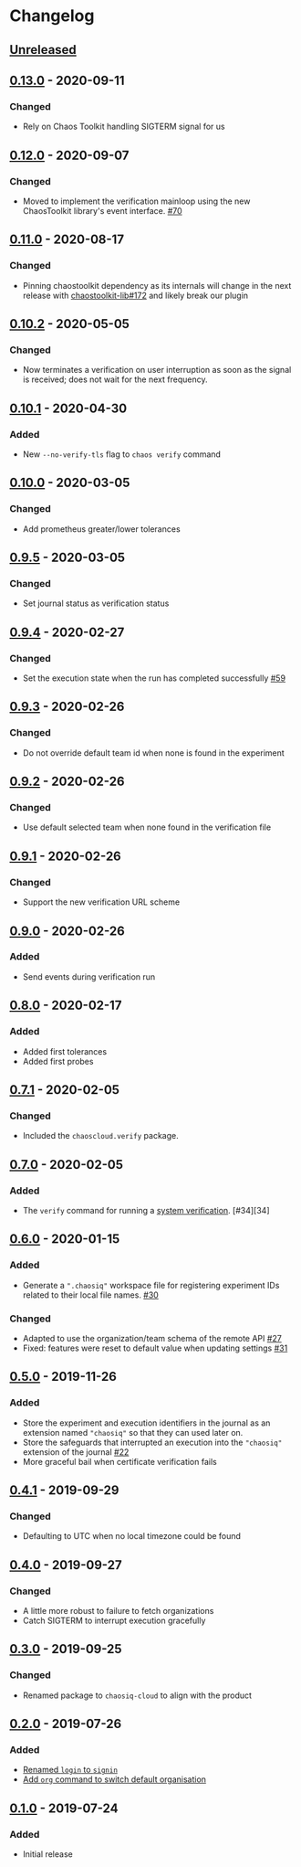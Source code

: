 # Changelog

## [Unreleased][]

[Unreleased]: https://github.com/chaosiq/chaosiq-cloud/compare/0.13.0...HEAD

## [0.13.0][] - 2020-09-11

[0.13.0]: https://github.com/chaosiq/chaosiq-cloud/compare/0.12.0...0.13.0

### Changed

-   Rely on Chaos Toolkit handling SIGTERM signal for us

## [0.12.0][] - 2020-09-07

[0.12.0]: https://github.com/chaosiq/chaosiq-cloud/compare/0.11.0...0.12.0

### Changed

-   Moved to implement the verification mainloop using the new ChaosToolkit
    library's event interface. [#70][70]

[70]: https://github.com/chaosiq/chaosiq-cloud/issues/70

## [0.11.0][] - 2020-08-17

[0.11.0]: https://github.com/chaosiq/chaosiq-cloud/compare/0.10.2...0.11.0

### Changed

-   Pinning chaostoolkit dependency as its internals will change in the next
    release with [chaostoolkit-lib#172][chaostoolkit-lib#172] and likely break our plugin

[chaostoolkit-lib#172]: https://github.com/chaostoolkit/chaostoolkit-lib/pull/172

## [0.10.2][] - 2020-05-05

[0.10.2]: https://github.com/chaosiq/chaosiq-cloud/compare/0.10.1...0.10.2

### Changed

-   Now terminates a verification on user interruption as soon as the signal
    is received; does not wait for the next frequency.

## [0.10.1][] - 2020-04-30

[0.10.1]: https://github.com/chaosiq/chaosiq-cloud/compare/0.10.0...0.10.1

### Added

-   New `--no-verify-tls` flag to `chaos verify` command

## [0.10.0][] - 2020-03-05

[0.10.0]: https://github.com/chaosiq/chaosiq-cloud/compare/0.9.5...0.10.0

### Changed

-  Add prometheus greater/lower tolerances

## [0.9.5][] - 2020-03-05

[0.9.5]: https://github.com/chaosiq/chaosiq-cloud/compare/0.9.4...0.9.5

### Changed

-  Set journal status as verification status

## [0.9.4][] - 2020-02-27

[0.9.4]: https://github.com/chaosiq/chaosiq-cloud/compare/0.9.3...0.9.4

### Changed

-  Set the execution state when the run has completed successfully [#59][59]

[59]: https://github.com/chaosiq/chaosiq-cloud/issues/59

[27]: https://github.com/chaosiq/chaosiq-cloud/issues/27

## [0.9.3][] - 2020-02-26

[0.9.3]: https://github.com/chaosiq/chaosiq-cloud/compare/0.9.2...0.9.3

### Changed

-  Do not override default team id when none is found in the experiment

## [0.9.2][] - 2020-02-26

[0.9.2]: https://github.com/chaosiq/chaosiq-cloud/compare/0.9.1...0.9.2

### Changed

-  Use default selected team when none found in the verification file

## [0.9.1][] - 2020-02-26

[0.9.1]: https://github.com/chaosiq/chaosiq-cloud/compare/0.9.0...0.9.1

### Changed

-  Support the new verification URL scheme

## [0.9.0][] - 2020-02-26

[0.9.0]: https://github.com/chaosiq/chaosiq-cloud/compare/0.8.0...0.9.0

### Added

-  Send events during verification run

## [0.8.0][] - 2020-02-17

[0.8.0]: https://github.com/chaosiq/chaosiq-cloud/compare/0.7.1...0.8.0

### Added

- Added first tolerances
- Added first probes

## [0.7.1][] - 2020-02-05

[0.7.1]: https://github.com/chaosiq/chaosiq-cloud/compare/0.7.0...0.7.1

### Changed

- Included the `chaoscloud.verify` package.

[verification]: https://chaosiq.io/resources/chaos-engineering/from-chaos-to-verification

## [0.7.0][] - 2020-02-05

[0.7.0]: https://github.com/chaosiq/chaosiq-cloud/compare/0.6.0...0.7.0

### Added

- The `verify` command for running a [system verification][verification]. [#34][34]

[verification]: https://chaosiq.io/resources/chaos-engineering/from-chaos-to-verification

## [0.6.0][] - 2020-01-15

[0.6.0]: https://github.com/chaosiq/chaosiq-cloud/compare/0.5.0...0.6.0

### Added

- Generate a `".chaosiq"` workspace file for registering experiment IDs
  related to their local file names. [#30][30]

### Changed

- Adapted to use the organization/team schema of the remote API [#27][27]
- Fixed: features were reset to default value when updating settings [#31][31]

[27]: https://github.com/chaosiq/chaosiq-cloud/issues/27
[30]: https://github.com/chaosiq/chaosiq-cloud/issues/30
[31]: https://github.com/chaosiq/chaosiq-cloud/issues/31

## [0.5.0][] - 2019-11-26

[0.5.0]: https://github.com/chaosiq/chaosiq-cloud/compare/0.4.1...0.5.0

### Added

- Store the experiment and execution identifiers in the journal as an extension
  named `"chaosiq"` so that they can used later on.
- Store the safeguards that interrupted an execution into the `"chaosiq"`
  extension of the journal [#22][22]
- More graceful bail when certificate verification fails

[22]: https://github.com/chaosiq/chaosiq-cloud/issues/22

## [0.4.1][] - 2019-09-29

[0.4.1]: https://github.com/chaosiq/chaosiq-cloud/compare/0.4.0...0.4.1

### Changed

- Defaulting to UTC when no local timezone could be found

## [0.4.0][] - 2019-09-27

[0.4.0]: https://github.com/chaosiq/chaosiq-cloud/compare/0.3.0...0.4.0

### Changed

- A little more robust to failure to fetch organizations
- Catch SIGTERM to interrupt execution gracefully

## [0.3.0][] - 2019-09-25

[0.3.0]: https://github.com/chaosiq/chaosiq-cloud/compare/0.2.0...0.3.0

### Changed

- Renamed package to `chaosiq-cloud` to align with the product

## [0.2.0][] - 2019-07-26

[0.2.0]: https://github.com/chaosiq/chaosiq-cloud/compare/0.1.0...0.2.0

### Added

-   [Renamed `login` to `signin`](https://github.com/chaosiq/chaosiq-cloud/issues/10)
-   [Add `org` command to switch default organisation](https://github.com/chaosiq/chaosiq-cloud/issues/11)

## [0.1.0][] - 2019-07-24

[0.1.0]: https://github.com/chaosiq/chaosiq-cloud/tree/0.1.0

### Added

-   Initial release